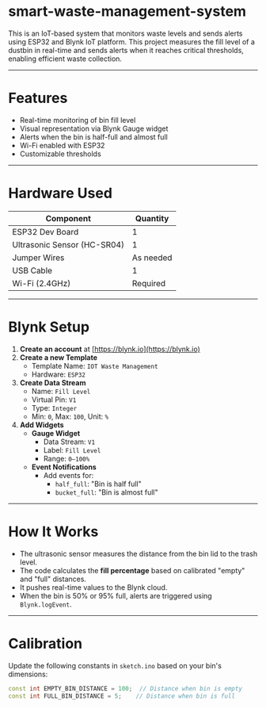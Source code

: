 # smart-waste-management-system

This is an IoT-based system that monitors waste levels and sends alerts using ESP32 and Blynk IoT platform.
This project measures the fill level of a dustbin in real-time and sends alerts when it reaches critical thresholds, enabling efficient waste collection.

---

# Features

- Real-time monitoring of bin fill level
- Visual representation via Blynk Gauge widget
- Alerts when the bin is half-full and almost full
- Wi-Fi enabled with ESP32
- Customizable thresholds

---

# Hardware Used

| Component            | Quantity |
|----------------------|----------|
| ESP32 Dev Board      | 1        |
| Ultrasonic Sensor (HC-SR04) | 1        |
| Jumper Wires         | As needed |
| USB Cable            | 1        |
| Wi-Fi (2.4GHz)       | Required |

---

# Blynk Setup

1. **Create an account** at [https://blynk.io](https://blynk.io)
2. **Create a new Template**
   - Template Name: `IOT Waste Management`
   - Hardware: `ESP32`
3. **Create Data Stream**
   - Name: `Fill Level`
   - Virtual Pin: `V1`
   - Type: `Integer`
   - Min: `0`, Max: `100`, Unit: `%`
4. **Add Widgets**
   - **Gauge Widget**
     - Data Stream: `V1`
     - Label: `Fill Level`
     - Range: `0–100%`
   - **Event Notifications**
     - Add events for:
       - `half_full`: "Bin is half full"
       - `bucket_full`: "Bin is almost full"

---

# How It Works

- The ultrasonic sensor measures the distance from the bin lid to the trash level.
- The code calculates the **fill percentage** based on calibrated "empty" and "full" distances.
- It pushes real-time values to the Blynk cloud.
- When the bin is 50% or 95% full, alerts are triggered using `Blynk.logEvent`.

---

# Calibration

Update the following constants in `sketch.ino` based on your bin's dimensions:

```cpp
const int EMPTY_BIN_DISTANCE = 100;  // Distance when bin is empty
const int FULL_BIN_DISTANCE = 5;    // Distance when bin is full
